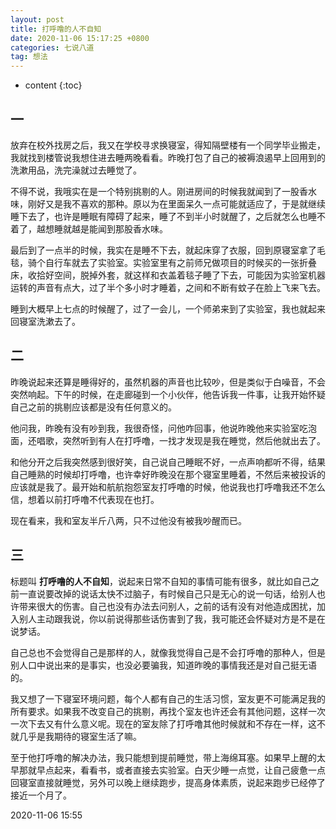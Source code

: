 ```yaml
---
layout: post
title: 打呼噜的人不自知
date: 2020-11-06 15:17:25 +0800
categories: 七说八道
tag: 想法
---
```


* content
{:toc}


## 一

放弃在校外找房之后，我又在学校寻求换寝室，得知隔壁楼有一个同学毕业搬走，我就找到楼管说我想住进去睡两晚看看。昨晚打包了自己的被褥浪遏早上回用到的洗漱用品，洗完澡就过去睡觉了。

不得不说，我哦实在是一个特别挑剔的人。刚进房间的时候我就闻到了一股香水味，刚好又是我不喜欢的那种。原以为在里面呆久一点可能就适应了，于是就继续睡下去了，也许是睡眠有障碍了起来，睡了不到半小时就醒了，之后就怎么也睡不着了，越想睡就越是能闻到那股香水味。

最后到了一点半的时候，我实在是睡不下去，就起床穿了衣服，回到原寝室拿了毛毯，骑个自行车就去了实验室。实验室里有之前师兄做项目的时候买的一张折叠床，收拾好空间，脱掉外套，就这样和衣盖着毯子睡了下去，可能因为实验室机器运转的声音有点大，过了半个多小时才睡着，之间和不断有蚊子在脸上飞来飞去。

睡到大概早上七点的时候醒了，过了一会儿，一个师弟来到了实验室，我也就起来回寝室洗漱去了。

## 二

昨晚说起来还算是睡得好的，虽然机器的声音也比较吵，但是类似于白噪音，不会突然响起。下午的时候，在走廊碰到一个小伙伴，他告诉我一件事，让我开始怀疑自己之前的挑剔应该都是没有任何意义的。

他问我，昨晚有没有吵到我，我很奇怪，问他咋回事，他说昨晚他来实验室吃泡面，还唱歌，突然听到有人在打呼噜，一找才发现是我在睡觉，然后他就出去了。

和他分开之后我突然感到很好笑，自己说自己睡眠不好，一点声响都听不得，结果自己睡熟的时候却打呼噜，也许幸好昨晚没在那个寝室里睡着，不然后来被投诉的应该就是我了。最开始和航航抱怨室友打呼噜的时候，他说我也打呼噜我还不怎么信，想着以前打呼噜不代表现在也打。

现在看来，我和室友半斤八两，只不过他没有被我吵醒而已。

## 三

标题叫 **打呼噜的人不自知**，说起来日常不自知的事情可能有很多，就比如自己之前一直说要改掉的说话太快不过脑子，有时候自己只是无心的说一句话，给别人也许带来很大的伤害。自己也没有办法去问别人，之前的话有没有对他造成困扰，加入别人主动跟我说，你以前说得那些话伤害到了我，我可能还会怀疑对方是不是在说梦话。

自己总也不会觉得自己是那样的人，就像我觉得自己是不会打呼噜的那种人，但是别人口中说出来的是事实，也没必要骗我，知道昨晚的事情我还是对自己挺无语的。

我又想了一下寝室环境问题，每个人都有自己的生活习惯，室友更不可能满足我的所有要求。如果我不改变自己的挑剔，再找个室友也许还会有其他问题，这样一次一次下去又有什么意义呢。现在的室友除了打呼噜其他时候就和不存在一样，这不就几乎是我期待的寝室生活了嘛。

至于他打呼噜的解决办法，我只能想到提前睡觉，带上海绵耳塞。如果早上醒的太早那就早点起来，看看书，或者直接去实验室。白天少睡一点觉，让自己疲惫一点回寝室直接就睡觉，另外可以晚上继续跑步，提高身体素质，说起来跑步已经停了接近一个月了。

2020-11-06 15:55